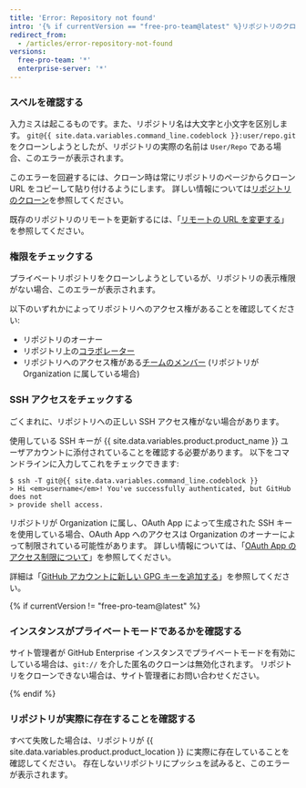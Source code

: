 ```yaml
---
title: 'Error: Repository not found'
intro: '{% if currentVersion == "free-pro-team@latest" %}リポジトリのクローン時にこのエラーが表示された場合は、リポジトリが存在しないかリポジトリへのアクセス権がないことを意味します。 このエラーの解決策は、原因によっていくつかあります。{% else %}リポジトリのクローン時にこのエラーが表示された場合は、リポジトリが存在しないか、リポジトリへのアクセス権がないか、 GitHub Enterprise のインスタンスがプライベートモードであることを意味します。 このエラーには、原因別にいくつかの解決策があります。{% endif %}'
redirect_from:
  - /articles/error-repository-not-found
versions:
  free-pro-team: '*'
  enterprise-server: '*'
---
```


### スペルを確認する

入力ミスは起こるものです。また、リポジトリ名は大文字と小文字を区別します。  `git@{{ site.data.variables.command_line.codeblock }}:user/repo.git` をクローンしようとしたが、リポジトリの実際の名前は `User/Repo` である場合、このエラーが表示されます。

このエラーを回避するには、クローン時は常にリポジトリのページからクローン URL をコピーして貼り付けるようにします。 詳しい情報については[リポジトリのクローン](/articles/cloning-a-repository)を参照してください。

既存のリポジトリのリモートを更新するには、「[リモートの URL を変更する](/articles/changing-a-remote-s-url)」を参照してください。

### 権限をチェックする

プライベートリポジトリをクローンしようとしているが、リポジトリの表示権限がない場合、このエラーが表示されます。

以下のいずれかによってリポジトリへのアクセス権があることを確認してください:

* リポジトリのオーナー
* リポジトリ上の[コラボレーター](/articles/inviting-collaborators-to-a-personal-repository)
* リポジトリへのアクセス権がある[チームのメンバー](/articles/adding-organization-members-to-a-team) (リポジトリが Organization に属している場合)

### SSH アクセスをチェックする

ごくまれに、リポジトリへの正しい SSH アクセス権がない場合があります。

使用している SSH キーが {{ site.data.variables.product.product_name }} ユーザアカウントに添付されていることを確認する必要があります。 以下をコマンドラインに入力してこれをチェックできます:

```shell
$ ssh -T git@{{ site.data.variables.command_line.codeblock }}
> Hi <em>username</em>! You've successfully authenticated, but GitHub does not
> provide shell access.
```

リポジトリが Organization に属し、OAuth App によって生成された SSH キーを使用している場合、OAuth App へのアクセスは Organization のオーナーによって制限されている可能性があります。 詳しい情報については、「<a href="/github/setting-up-and-managing-organizations-and-teams/about-oauth-app-access-restrictions" class="dotcom-only">OAuth App のアクセス制限について</a>」を参照してください。

詳細は「[GitHub アカウントに新しい GPG キーを追加する](/articles/adding-a-new-gpg-key-to-your-github-account)」を参照してください。

{% if currentVersion != "free-pro-team@latest" %}

### インスタンスがプライベートモードであるかを確認する

サイト管理者が GitHub Enterprise インスタンスでプライベートモードを有効にしている場合は、`git://` を介した匿名のクローンは無効化されます。 リポジトリをクローンできない場合は、サイト管理者にお問い合わせください。

{% endif %}

### リポジトリが実際に存在することを確認する

すべて失敗した場合は、リポジトリが {{ site.data.variables.product.product_location }} に実際に存在していることを確認してください。 存在しないリポジトリにプッシュを試みると、このエラーが表示されます。

